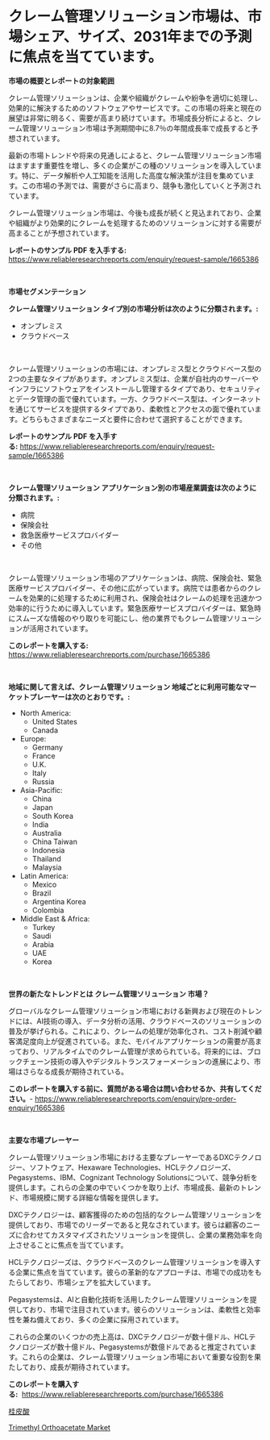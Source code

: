 <p><h1>クレーム管理ソリューション市場は、市場シェア、サイズ、2031年までの予測に焦点を当てています。</h1></p><p><strong>市場の概要とレポートの対象範囲</strong></p>
<p><p>クレーム管理ソリューションは、企業や組織がクレームや紛争を適切に処理し、効果的に解決するためのソフトウェアやサービスです。この市場の将来と現在の展望は非常に明るく、需要が高まり続けています。市場成長分析によると、クレーム管理ソリューション市場は予測期間中に8.7％の年間成長率で成長すると予想されています。</p><p>最新の市場トレンドや将来の見通しによると、クレーム管理ソリューション市場はますます重要性を増し、多くの企業がこの種のソリューションを導入しています。特に、データ解析や人工知能を活用した高度な解決策が注目を集めています。この市場の予測では、需要がさらに高まり、競争も激化していくと予測されています。</p><p>クレーム管理ソリューション市場は、今後も成長が続くと見込まれており、企業や組織がより効果的にクレームを処理するためのソリューションに対する需要が高まることが予想されています。</p></p>
<p><strong>レポートのサンプル PDF を入手する:</strong> <a href="https://www.reliableresearchreports.com/enquiry/request-sample/1665386">https://www.reliableresearchreports.com/enquiry/request-sample/1665386</a></p>
<p>&nbsp;</p>
<p><strong>市場セグメンテーション</strong></p>
<p><strong>クレーム管理ソリューション タイプ別の市場分析は次のように分類されます。:</strong></p>
<p><ul><li>オンプレミス</li><li>クラウドベース</li></ul></p>
<p>&nbsp;</p>
<p><p>クレーム管理ソリューションの市場には、オンプレミス型とクラウドベース型の2つの主要なタイプがあります。オンプレミス型は、企業が自社内のサーバーやインフラにソフトウェアをインストールし管理するタイプであり、セキュリティとデータ管理の面で優れています。一方、クラウドベース型は、インターネットを通じてサービスを提供するタイプであり、柔軟性とアクセスの面で優れています。どちらもさまざまなニーズと要件に合わせて選択することができます。</p></p>
<p><strong>レポートのサンプル PDF を入手する:</strong>&nbsp;<a href="https://www.reliableresearchreports.com/enquiry/request-sample/1665386">https://www.reliableresearchreports.com/enquiry/request-sample/1665386</a></p>
<p>&nbsp;</p>
<p><strong> クレーム管理ソリューション アプリケーション別の市場産業調査は次のように分類されます。:</strong></p>
<p><ul><li>病院</li><li>保険会社</li><li>救急医療サービスプロバイダー</li><li>その他</li></ul></p>
<p>&nbsp;</p>
<p><p>クレーム管理ソリューション市場のアプリケーションは、病院、保険会社、緊急医療サービスプロバイダー、その他に広がっています。病院では患者からのクレームを効果的に処理するために利用され、保険会社はクレームの処理を迅速かつ効率的に行うために導入しています。緊急医療サービスプロバイダーは、緊急時にスムーズな情報のやり取りを可能にし、他の業界でもクレーム管理ソリューションが活用されています。</p></p>
<p><strong>このレポートを購入する:</strong>&nbsp; <a href="https://www.reliableresearchreports.com/purchase/1665386">https://www.reliableresearchreports.com/purchase/1665386</a></p>
<p>&nbsp;</p>
<p><strong>地域に関して言えば、クレーム管理ソリューション 地域ごとに利用可能なマーケットプレーヤーは次のとおりです。:</strong></p>
<p><ul>
    <li>
        North America:
        <ul>
            <li>United States</li>
            <li>Canada</li>
        </ul>
    </li>
    <li>
        Europe:
        <ul>
            <li>Germany</li>
            <li>France</li>
            <li>U.K.</li>
            <li>Italy</li>
            <li>Russia</li>
        </ul>
    </li>
    <li>
        Asia-Pacific:
        <ul>
            <li>China</li>
            <li>Japan</li>
            <li>South Korea</li>
            <li>India</li>
            <li>Australia</li>
            <li>China Taiwan</li>
            <li>Indonesia</li>
            <li>Thailand</li>
            <li>Malaysia</li>
        </ul>
    </li>
    <li>
        Latin America:
        <ul>
            <li>Mexico</li>
            <li>Brazil</li>
            <li>Argentina Korea</li>
            <li>Colombia</li>
        </ul>
    </li>
    <li>
        Middle East & Africa:
        <ul>
            <li>Turkey</li>
            <li>Saudi</li>
            <li>Arabia</li>
            <li>UAE</li>
            <li>Korea</li>
        </ul>
    </li>
    </ul></p>
<p>&nbsp;</p>
<p><strong>世界の新たなトレンドとは クレーム管理ソリューション 市場？</strong></p>
<p><p>グローバルなクレーム管理ソリューション市場における新興および現在のトレンドには、AI技術の導入、データ分析の活用、クラウドベースのソリューションの普及が挙げられる。これにより、クレームの処理が効率化され、コスト削減や顧客満足度向上が促進されている。また、モバイルアプリケーションの需要が高まっており、リアルタイムでのクレーム管理が求められている。将来的には、ブロックチェーン技術の導入やデジタルトランスフォーメーションの進展により、市場はさらなる成長が期待されている。</p></p>
<p><strong>このレポートを購入する前に、質問がある場合は問い合わせるか、共有してください。</strong>- <a href="https://www.reliableresearchreports.com/enquiry/pre-order-enquiry/1665386">https://www.reliableresearchreports.com/enquiry/pre-order-enquiry/1665386</a></p>
<p>&nbsp;</p>
<p><strong>主要な市場プレーヤー</strong></p>
<p><p>クレーム管理ソリューション市場における主要なプレーヤーであるDXCテクノロジー、ソフトウェア、Hexaware Technologies、HCLテクノロジーズ、Pegasystems、IBM、Cognizant Technology Solutionsについて、競争分析を提供します。これらの企業の中でいくつかを取り上げ、市場成長、最新のトレンド、市場規模に関する詳細な情報を提供します。</p><p>DXCテクノロジーは、顧客獲得のための包括的なクレーム管理ソリューションを提供しており、市場でのリーダーであると見なされています。彼らは顧客のニーズに合わせてカスタマイズされたソリューションを提供し、企業の業務効率を向上させることに焦点を当てています。</p><p>HCLテクノロジーズは、クラウドベースのクレーム管理ソリューションを導入する企業に焦点を当てています。彼らの革新的なアプローチは、市場での成功をもたらしており、市場シェアを拡大しています。</p><p>Pegasystemsは、AIと自動化技術を活用したクレーム管理ソリューションを提供しており、市場で注目されています。彼らのソリューションは、柔軟性と効率性を兼ね備えており、多くの企業に採用されています。</p><p>これらの企業のいくつかの売上高は、DXCテクノロジーが数十億ドル、HCLテクノロジーズが数十億ドル、Pegasystemsが数億ドルであると推定されています。これらの企業は、クレーム管理ソリューション市場において重要な役割を果たしており、成長が期待されています。</p></p>
<p><strong>このレポートを購入する:</strong>&nbsp;&nbsp;<a href="https://www.reliableresearchreports.com/purchase/1665386">https://www.reliableresearchreports.com/purchase/1665386</a></p>
<p><p><a href="https://github.com/EstaSprer20231/Market-Research-Report-List-1/blob/main/762108214689.md">桂皮酸</a></p><p><a href="https://extreme-scabiosa-c81.notion.site/Global-Trimethyl-Orthoacetate-Market-Size-and-Market-Trends-Insights-and-Projections-from-2024-to-2-f7a8ee7ee292444eb6dac0e6178e23b0">Trimethyl Orthoacetate Market</a></p></p>